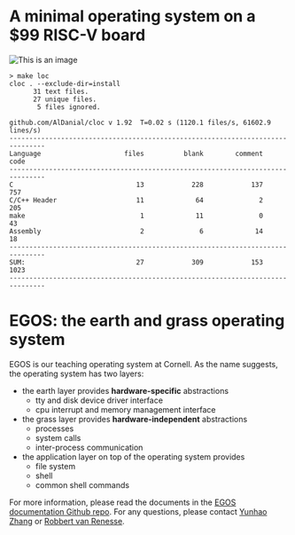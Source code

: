 # A minimal operating system on a $99 RISC-V board

![This is an image](https://dolobyte.net/print/egos-riscv.jpg)

```shell
> make loc
cloc . --exclude-dir=install
      31 text files.
      27 unique files.                              
       5 files ignored.

github.com/AlDanial/cloc v 1.92  T=0.02 s (1120.1 files/s, 61602.9 lines/s)
-------------------------------------------------------------------------------
Language                     files          blank        comment           code
-------------------------------------------------------------------------------
C                               13            228            137            757
C/C++ Header                    11             64              2            205
make                             1             11              0             43
Assembly                         2              6             14             18
-------------------------------------------------------------------------------
SUM:                            27            309            153           1023
-------------------------------------------------------------------------------
```
# EGOS: the earth and grass operating system

EGOS is our teaching operating system at Cornell. As the name suggests, the operating system has two layers: 
* the earth layer provides **hardware-specific** abstractions
    * tty and disk device driver interface
    * cpu interrupt and memory management interface
* the grass layer provides **hardware-independent** abstractions
    * processes
    * system calls
    * inter-process communication
* the application layer on top of the operating system provides
    * file system
    * shell
    * common shell commands

For more information, please read the documents in the [EGOS documentation Github repo](). 
For any questions, please contact [Yunhao Zhang](mailto:yz2327@cornell.edu) or [Robbert van Renesse](mailto:rvr@cs.cornell.edu).
